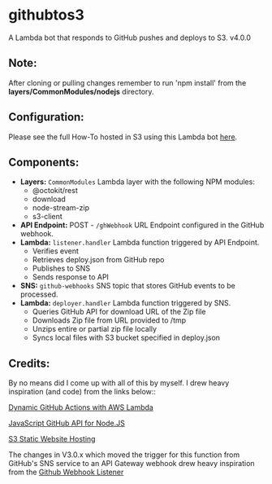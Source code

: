 # githubtos3
A Lambda bot that responds to GitHub pushes and deploys to S3.
v4.0.0

## Note:
  After cloning or pulling changes remember to run 'npm install' from the **layers/CommonModules/nodejs** directory.
  
## Configuration:
  Please see the full How-To hosted in S3 using this Lambda bot [here](https://githubtos3.kylemunz.com/).

## Components:
- **Layers:** ```CommonModules``` Lambda layer with the following NPM modules:
  - @octokit/rest
  - download
  - node-stream-zip
  - s3-client
- **API Endpoint:** POST - ```/ghWebhook``` URL Endpoint configured in the GitHub webhook.
- **Lambda:** ```listener.handler``` Lambda function triggered by API Endpoint.
  - Verifies event
  - Retrieves deploy.json from GitHub repo
  - Publishes to SNS
  - Sends response to API
- **SNS:** ```github-webhooks``` SNS topic that stores GitHub events to be processed.
- **Lambda:** ```deployer.handler``` Lambda function triggered by SNS. 
  - Queries GitHub API for download URL of the Zip file
  - Downloads Zip file from URL provided to /tmp
  - Unzips entire or partial zip file locally
  - Syncs local files with S3 bucket specified in deploy.json

## Credits:
  By no means did I come up with all of this by myself. I drew heavy inspiration (and code) from the links below::

  [Dynamic GitHub Actions with AWS Lambda](https://aws.amazon.com/blogs/compute/dynamic-github-actions-with-aws-lambda/)

  [JavaScript GitHub API for Node.JS](http://mikedeboer.github.io/node-github/)

  [S3 Static Website Hosting](http://docs.aws.amazon.com/gettingstarted/latest/swh/website-hosting-intro.html)
  
  The changes in V3.0.x which moved the trigger for this function from GitHub's
  SNS service to an API Gateway webhook drew heavy inspiration from the
  [Github Webhook Listener](https://serverless.com/examples/aws-node-github-webhook-listener/)
